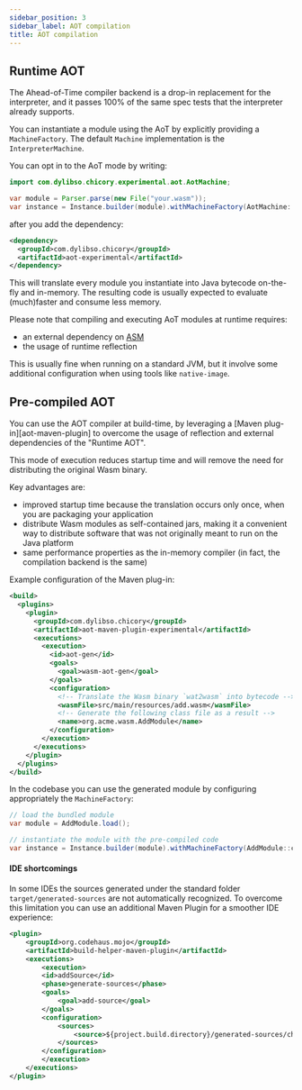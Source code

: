 ```yaml
---
sidebar_position: 3
sidebar_label: AOT compilation
title: AOT compilation
---
```

## Runtime AOT

<!--
```java
//DEPS com.dylibso.chicory:docs-lib:999-SNAPSHOT
//DEPS com.dylibso.chicory:aot-experimental:999-SNAPSHOT

import com.dylibso.chicory.wasm.Parser;
import com.dylibso.chicory.runtime.Instance;
import com.dylibso.chicory.runtime.Machine;

docs.FileOps.copyFromWasmCorpus("count_vowels.rs.wasm", "your.wasm");
```
-->

The Ahead-of-Time compiler backend is a drop-in replacement for the interpreter, and it passes 100% of the same
spec tests that the interpreter already supports.

You can instantiate a module using the AoT by explicitly providing a `MachineFactory`.
The default `Machine` implementation is the `InterpreterMachine`.

You can opt in to the AoT mode by writing:

```java
import com.dylibso.chicory.experimental.aot.AotMachine;

var module = Parser.parse(new File("your.wasm"));
var instance = Instance.builder(module).withMachineFactory(AotMachine::new).build();
```

after you add the dependency:

```xml
<dependency>
  <groupId>com.dylibso.chicory</groupId>
  <artifactId>aot-experimental</artifactId>
</dependency>
```

This will translate every module you instantiate into Java bytecode on-the-fly and in-memory.
The resulting code is usually expected to evaluate (much)faster and consume less memory.

Please note that compiling and executing AoT modules at runtime requires:
- an external dependency on [ASM](https://asm.ow2.io/)
- the usage of runtime reflection

This is usually fine when running on a standard JVM, but it involve some additional configuration when using tools like `native-image`.

## Pre-compiled AOT

You can use the AOT compiler at build-time, by leveraging a [Maven plug-in][aot-maven-plugin] to overcome the usage of reflection and external dependencies of the "Runtime AOT".

This mode of execution reduces startup time and will remove the need for distributing
the original Wasm binary.

Key advantages are:

- improved startup time because the translation occurs only once, when you are packaging your application
- distribute Wasm modules as self-contained jars, making it a convenient way to distribute software that was not originally meant to run on the Java platform
- same performance properties as the in-memory compiler (in fact, the compilation backend is the same)

Example configuration of the Maven plug-in:

```xml
<build>
  <plugins>
    <plugin>
      <groupId>com.dylibso.chicory</groupId>
      <artifactId>aot-maven-plugin-experimental</artifactId>
      <executions>
        <execution>
          <id>aot-gen</id>
          <goals>
            <goal>wasm-aot-gen</goal>
          </goals>
          <configuration>
            <!-- Translate the Wasm binary `wat2wasm` into bytecode -->
            <wasmFile>src/main/resources/add.wasm</wasmFile>
            <!-- Generate the following class file as a result -->
            <name>org.acme.wasm.AddModule</name>
          </configuration>
        </execution>
      </executions>
    </plugin>
  </plugins>
</build>
```

In the codebase you can use the generated module by configuring appropriately the `MachineFactory`:

<!--
```java
class AddModule {
    public static Machine create(Instance instance) {
        return null;
    }
}
```
-->

```java
// load the bundled module
var module = AddModule.load();

// instantiate the module with the pre-compiled code
var instance = Instance.builder(module).withMachineFactory(AddModule::create).build();
```

#### IDE shortcomings

In some IDEs the sources generated under the standard folder `target/generated-sources` are not automatically recognized.
To overcome this limitation you can use an additional Maven Plugin for a smoother IDE experience:

```xml
<plugin>
    <groupId>org.codehaus.mojo</groupId>
    <artifactId>build-helper-maven-plugin</artifactId>
    <executions>
        <execution>
        <id>addSource</id>
        <phase>generate-sources</phase>
        <goals>
            <goal>add-source</goal>
        </goals>
        <configuration>
            <sources>
                <source>${project.build.directory}/generated-sources/chicory-aot</source>
            </sources>
        </configuration>
        </execution>
    </executions>
</plugin>
```

<!--
```java
docs.FileOps.writeResult("docs/experimental", "3-aot.md.result", "empty");
```
-->

